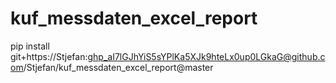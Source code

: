 # kuf_messdaten_excel_report
 
pip install git+https://Stjefan: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@github.com/Stjefan/kuf_messdaten_excel_report@master